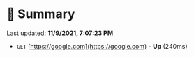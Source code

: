 # 📖 Summary
Last updated: **11/9/2021, 7:07:23 PM**

- `GET` [https://google.com](https://google.com) - **Up** (240ms)
